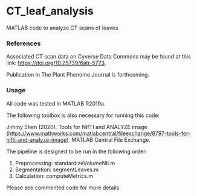 # CT_leaf_analysis
MATLAB code to analyze CT scans of leaves

### References

Associated CT scan data on Cyverse Data Commons may be found at this link: https://doi.org/10.25739/6atr-5773.

Publication in The Plant Phenome Journal is forthcoming.

### Usage

All code was tested in MATLAB R2019a.

The following toolbox is also necessary for running this code:

Jimmy Shen (2020). Tools for NIfTI and ANALYZE image (https://www.mathworks.com/matlabcentral/fileexchange/8797-tools-for-nifti-and-analyze-image), MATLAB Central File Exchange.

The pipeline is designed to be run in the following order:

1. Preprocessing: standardizeVolumeNII.m
2. Segmentation: segmentLeaves.m
3. Calculation: computeMetrics.m

Please see commented code for more details.